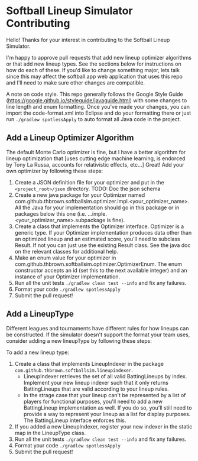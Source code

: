 # Softball Lineup Simulator Contributing

Hello! Thanks for your interest in contributing to the Softball Lineup Simulator.

I'm happy to approve pull requests that add new lineup optimizer algorithms or that add new lineup types. See the sections below for instructions on how do each of these. If you'd like to change something major, lets talk since this may affect the softball.app web application that uses this repo and I'll need to make sure other changes are compatible.

A note on code style. This repo generally follows the Google Style Guide (https://google.github.io/styleguide/javaguide.html) with some changes to line length and enum formatting. Once you've made your changes, you can import the code-format.xml into Eclipse and do your formatting there or just run `./gradlew spotlessApply` to auto format all Java code in the project.

## Add a Lineup Optimizer Algorithm

The default Monte Carlo optimizer is fine, but I have a better algorithm for lineup optimization that [uses cutting edge machine learning, is endorced by Tony La Russa, accounts for relativistic effects, etc...] Great! Add your own optimizer by following these steps:

1. Create a JSON definition file for your optimizer and put in the `<project_root>/json` directory. TODO: Doc the json schema
1. Create a new java package for your Optimizer named com.github.thbrown.softballsim.optimizer.impl.<your_optimizer_name>. All the Java for your implementation should go in this package or in packages below this one (i.e. ...imple.<your_optimizer_name>.subpackage is fine).
1. Create a class that implements the Optimizer interface. Optimizer is a generic type. If your Optimizer implementation produces data other than an optimized lineup and an estimated score, you'll need to subclass Result. If not you can just use the existing Result class. See the java doc on the relevant classes for additional help. 
1. Make an enum value for your optimizer in com.github.thbrown.softballsim.optimizer.OptimizerEnum. The enum constructor accepts an id (set this to the next available integer) and an instance of your Optimizer implementation.
1. Run all the unit tests `./gradlew clean test --info` and fix any failures.
1. Format your code `./gradlew spotlessApply`
1. Submit the pull request!

## Add a LineupType

Different leagues and tournaments have different rules for how lineups can be constructed. If the simulator doesn't support the format your team uses, consider adding a new lineupType by following these steps:

To add a new lineup type:
1. Create a class that implements LineupIndexer in the package `com.github.thbrown.softballsim.lineupindexer`.
	- LineupIndexer retrieves the set of all valid BattingLineups by index. Implement your new lineup indexer such that it only returns BattingLineups that are valid according to your lineup rules.
	- In the strage case that your lineup can't be represented by a list of players for functional purposes, you'll need to add a new BattingLineup implementation as well. If you do so, you'll still need to provide a way to represent your lineup as a list for display purposes. The BattingLineup interface enforces this.
1. If you added a new LineupIndexer, register your new indexer in the static map in the LineupType class.
1. Run all the unit tests `./gradlew clean test --info` and fix any failures.
1. Format your code `./gradlew spotlessApply`
1. Submit the pull request!